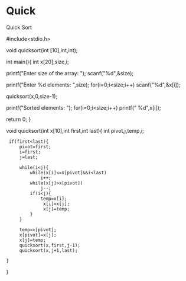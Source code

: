 # Quick
Quick Sort

#include<stdio.h>

void quicksort(int [10],int,int);

int main(){
  int x[20],size,i;

  printf("Enter size of the array: ");
  scanf("%d",&size);

  printf("Enter %d elements: ",size);
  for(i=0;i<size;i++)
    scanf("%d",&x[i]);

  quicksort(x,0,size-1);

  printf("Sorted elements: ");
  for(i=0;i<size;i++)
    printf(" %d",x[i]);

  return 0;
}

void quicksort(int x[10],int first,int last){
    int pivot,j,temp,i;

     if(first<last){
         pivot=first;
         i=first;
         j=last;

         while(i<j){
             while(x[i]<=x[pivot]&&i<last)
                 i++;
             while(x[j]>x[pivot])
                 j--;
             if(i<j){
                 temp=x[i];
                  x[i]=x[j];
                  x[j]=temp;
             }
         }

         temp=x[pivot];
         x[pivot]=x[j];
         x[j]=temp;
         quicksort(x,first,j-1);
         quicksort(x,j+1,last);

    }
}

